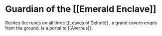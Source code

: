 # Guardian of the [[Emerald Enclave]]
Recites the runes on all three [[Leaves of Selune]] , a grand cavern erupts from the ground. Is a portal to [[Avernus]] .